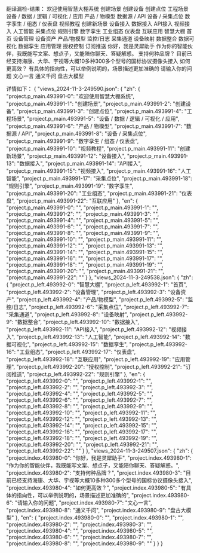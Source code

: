 翻译漏检-结果：
欢迎使用智慧大棚系统
创建场景
创建设备
创建点位
工程场景
设备 / 数据 / 逻辑 / 可视化 / 应用
产品 / 物模型
数据源 / API
设备 / 采集点位
数字孪生 / 组态 / 仪表盘
视频教程
创建新场景
设备接入
数据接入
API接入
视频接入
人工智能
采集点位
规则引擎
数字孪生
工业组态
仪表盘
互联应用
智慧大棚
首页
设备管理
设备资产
产品/物模型
监控/日志
采集通道
设备映射
数据整合
数据可视化
数据孪生
应用管理
授权控制
订阅推送
你好，我是灵犀助手
作为你的智能伙伴，我既能写文案、想点子，又能陪你聊天、答疑解惑。
支持何种品牌？
目前已经支持海康、大华、宇视等大概10多种300多个型号的国标协议摄像头接入
如何更高效？
有具体的指向性，可以举例说明的，场景描述更加准确的
请输入你的问题
文心一言
通义千问
盘古大模型

详情如下：
{
	"views_2024-11-3-249590.json": {
		"zh": {
			"project.p_main.493991-0": "欢迎使用智慧大棚系统",
			"project.p_main.493991-1": "创建场景",
			"project.p_main.493991-2": "创建设备",
			"project.p_main.493991-3": "创建点位",
			"project.p_main.493991-4": "工程场景",
			"project.p_main.493991-5": "设备 / 数据 / 逻辑 / 可视化 / 应用",
			"project.p_main.493991-6": "产品 / 物模型",
			"project.p_main.493991-7": "数据源 / API",
			"project.p_main.493991-8": "设备 / 采集点位",
			"project.p_main.493991-9": "数字孪生 / 组态 / 仪表盘",
			"project.p_main.493991-10": "视频教程",
			"project.p_main.493991-11": "创建新场景",
			"project.p_main.493991-12": "设备接入",
			"project.p_main.493991-13": "数据接入",
			"project.p_main.493991-14": "API接入",
			"project.p_main.493991-15": "视频接入",
			"project.p_main.493991-16": "人工智能",
			"project.p_main.493991-17": "采集点位",
			"project.p_main.493991-18": "规则引擎",
			"project.p_main.493991-19": "数字孪生",
			"project.p_main.493991-20": "工业组态",
			"project.p_main.493991-21": "仪表盘",
			"project.p_main.493991-22": "互联应用"
		},
		"en": {
			"project.p_main.493991-0": "",
			"project.p_main.493991-1": "",
			"project.p_main.493991-2": "",
			"project.p_main.493991-3": "",
			"project.p_main.493991-4": "",
			"project.p_main.493991-5": "",
			"project.p_main.493991-6": "",
			"project.p_main.493991-7": "",
			"project.p_main.493991-8": "",
			"project.p_main.493991-9": "",
			"project.p_main.493991-10": "",
			"project.p_main.493991-11": "",
			"project.p_main.493991-12": "",
			"project.p_main.493991-13": "",
			"project.p_main.493991-14": "",
			"project.p_main.493991-15": "",
			"project.p_main.493991-16": "",
			"project.p_main.493991-17": "",
			"project.p_main.493991-18": "",
			"project.p_main.493991-19": "",
			"project.p_main.493991-20": "",
			"project.p_main.493991-21": "",
			"project.p_main.493991-22": ""
		}
	},
	"views_2024-11-3-249538.json": {
		"zh": {
			"project.p_left.493992-0": "智慧大棚",
			"project.p_left.493992-1": "首页",
			"project.p_left.493992-2": "设备管理",
			"project.p_left.493992-3": "设备资产",
			"project.p_left.493992-4": "产品/物模型",
			"project.p_left.493992-5": "监控/日志",
			"project.p_left.493992-6": "采集点位",
			"project.p_left.493992-7": "采集通道",
			"project.p_left.493992-8": "设备映射",
			"project.p_left.493992-9": "数据整合",
			"project.p_left.493992-10": "数据接入",
			"project.p_left.493992-11": "API接入",
			"project.p_left.493992-12": "视频接入",
			"project.p_left.493992-13": "人工智能",
			"project.p_left.493992-14": "数据可视化",
			"project.p_left.493992-15": "数据孪生",
			"project.p_left.493992-16": "工业组态",
			"project.p_left.493992-17": "仪表盘",
			"project.p_left.493992-18": "互联应用",
			"project.p_left.493992-19": "应用管理",
			"project.p_left.493992-20": "授权控制",
			"project.p_left.493992-21": "订阅推送",
			"project.p_left.493992-22": "规则引擎"
		},
		"en": {
			"project.p_left.493992-0": "",
			"project.p_left.493992-1": "",
			"project.p_left.493992-2": "",
			"project.p_left.493992-3": "",
			"project.p_left.493992-4": "",
			"project.p_left.493992-5": "",
			"project.p_left.493992-6": "",
			"project.p_left.493992-7": "",
			"project.p_left.493992-8": "",
			"project.p_left.493992-9": "",
			"project.p_left.493992-10": "",
			"project.p_left.493992-11": "",
			"project.p_left.493992-12": "",
			"project.p_left.493992-13": "",
			"project.p_left.493992-14": "",
			"project.p_left.493992-15": "",
			"project.p_left.493992-16": "",
			"project.p_left.493992-17": "",
			"project.p_left.493992-18": "",
			"project.p_left.493992-19": "",
			"project.p_left.493992-20": "",
			"project.p_left.493992-21": "",
			"project.p_left.493992-22": ""
		}
	},
	"views_2024-11-3-249507.json": {
		"zh": {
			"project.index.493980-0": "你好，我是灵犀助手",
			"project.index.493980-1": "作为你的智能伙伴，我既能写文案、想点子，又能陪你聊天、答疑解惑。",
			"project.index.493980-2": "支持何种品牌？",
			"project.index.493980-3": "目前已经支持海康、大华、宇视等大概10多种300多个型号的国标协议摄像头接入",
			"project.index.493980-4": "如何更高效？",
			"project.index.493980-5": "有具体的指向性，可以举例说明的，场景描述更加准确的",
			"project.index.493980-6": "请输入你的问题",
			"project.index.493980-7": "文心一言",
			"project.index.493980-8": "通义千问",
			"project.index.493980-9": "盘古大模型"
		},
		"en": {
			"project.index.493980-0": "",
			"project.index.493980-1": "",
			"project.index.493980-2": "",
			"project.index.493980-3": "",
			"project.index.493980-4": "",
			"project.index.493980-5": "",
			"project.index.493980-6": "",
			"project.index.493980-7": "",
			"project.index.493980-8": "",
			"project.index.493980-9": ""
		}
	}
}